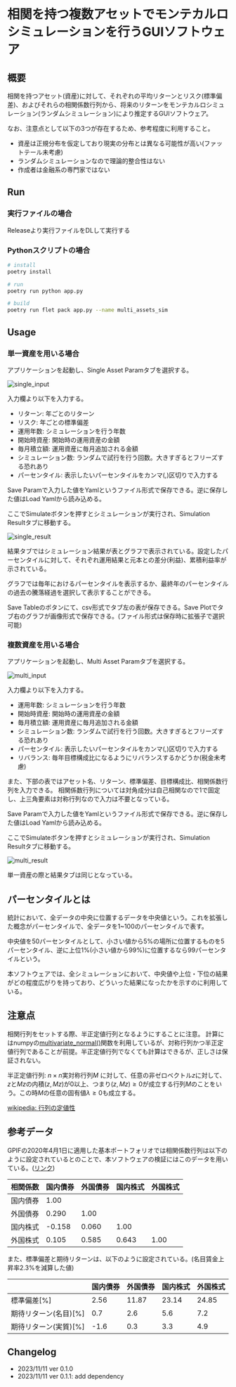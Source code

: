 # 相関を持つ複数アセットでモンテカルロシミュレーションを行うGUIソフトウェア

## 概要
相関を持つアセット(資産)に対して、それぞれの平均リターンとリスク(標準偏差)、およびそれらの相関係数行列から、将来のリターンをモンテカルロシミュレーション(ランダムシミュレーション)により推定するGUIソフトウェア。

なお、注意点として以下の3つが存在するため、参考程度に利用すること。

- 資産は正規分布を仮定しており現実の分布とは異なる可能性が高い(ファットテール未考慮)
- ランダムシミュレーションなので理論的整合性はない
- 作成者は金融系の専門家ではない

## Run
### 実行ファイルの場合
Releaseより実行ファイルをDLして実行する

### Pythonスクリプトの場合
```bash
# install
poetry install

# run
poetry run python app.py

# build
poetry run flet pack app.py --name multi_assets_sim
```

## Usage
### 単一資産を用いる場合

アプリケーションを起動し、Single Asset Paramタブを選択する。

![single_input](./img/single-sim-input.png)

入力欄より以下を入力する。

- リターン: 年ごとのリターン
- リスク: 年ごとの標準偏差
- 運用年数: シミュレーションを行う年数
- 開始時資産: 開始時の運用資産の金額
- 毎月積立額: 運用資産に毎月追加される金額
- シミュレーション数: ランダムで試行を行う回数。大きすぎるとフリーズする恐れあり
- パーセンタイル: 表示したいパーセンタイルをカンマ(,)区切りで入力する

Save Paramで入力した値をYamlというファイル形式で保存できる。逆に保存した値はLoad Yamlから読み込める。

ここでSimulateボタンを押すとシミュレーションが実行され、Simulation Resultタブに移動する。


![single_result](./img/single-sim-result.png)

結果タブではシミュレーション結果が表とグラフで表示されている。設定したパーセンタイルに対して、それぞれ運用結果と元本との差分(利益)、累積利益率が示されている。

グラフでは毎年におけるパーセンタイルを表示するか、最終年のパーセンタイルの過去の騰落経過を選択して表示することができる。

Save Tableのボタンにて、csv形式でタブ左の表が保存できる。Save Plotでタブ右のグラフが画像形式で保存できる。(ファイル形式は保存時に拡張子で選択可能)


### 複数資産を用いる場合

アプリケーションを起動し、Multi Asset Paramタブを選択する。

![multi_input](./img/multi-sim-input.png)

入力欄より以下を入力する。

- 運用年数: シミュレーションを行う年数
- 開始時資産: 開始時の運用資産の金額
- 毎月積立額: 運用資産に毎月追加される金額
- シミュレーション数: ランダムで試行を行う回数。大きすぎるとフリーズする恐れあり
- パーセンタイル: 表示したいパーセンタイルをカンマ(,)区切りで入力する
- リバランス: 毎年目標構成比になるようにリバランスするかどうか(税金未考慮)

また、下部の表ではアセット名、リターン、標準偏差、目標構成比、相関係数行列を入力できる。
相関係数行列については対角成分は自己相関なので1で固定し、上三角要素は対称行列なので入力は不要となっている。

Save Paramで入力した値をYamlというファイル形式で保存できる。逆に保存した値はLoad Yamlから読み込める。

ここでSimulateボタンを押すとシミュレーションが実行され、Simulation Resultタブに移動する。


![multi_result](./img/multi-sim-result.png)

単一資産の際と結果タブは同じとなっている。

## パーセンタイルとは
統計において、全データの中央に位置するデータを中央値という。これを拡張した概念がパーセンタイルで、全データを1~100のパーセンタイルで表す。

中央値を50パーセンタイルとして、小さい値から5%の場所に位置するものを5パーセンタイル、逆に上位1%(小さい値から99%)に位置するなら99パーセンタイルという。

本ソフトウェアでは、全シミュレーションにおいて、中央値や上位・下位の結果がどの程度広がりを持っており、どういった結果になったかを示すのに利用している。



## 注意点
相関行列をセットする際、半正定値行列となるようにすることに注意。
計算にはnumpyの[multivariate_normal()](https://numpy.org/doc/stable/reference/random/generated/numpy.random.Generator.multivariate_normal.html)関数を利用しているが、対称行列かつ半正定値行列であることが前提。半正定値行列でなくても計算はできるが、正しさは保証されない。

半正定値行列: $n\times n$実対称行列$M$ に対して、任意の非ゼロベクトル$z$に対して、$z$と$Mz$の内積$(z,Mz)$が0以上、つまり$(z,Mz)\ge0$が成立する行列$M$のことをいう。この時$M$の任意の固有値$\lambda \ge 0$も成立する。

[wikipedia: 行列の定値性](https://ja.wikipedia.org/wiki/%E8%A1%8C%E5%88%97%E3%81%AE%E5%AE%9A%E5%80%A4%E6%80%A7)



## 参考データ

GPIFの2020年4月1日に適用した基本ポートフォリオでは相関係数行列は以下のように設定されているとのことで、本ソフトウェアの検証にはこのデータを用いている。([リンク](https://www.gpif.go.jp/gpif/portfolio.html))

| 相関係数 | 国内債券 | 外国債券 | 国内株式 | 外国株式 |
| -------- | -------- | -------- | -------- | -------- |
| 国内債券 | 1.00     |          |          |          |
| 外国債券 | 0.290    | 1.00     |          |          |
| 国内株式 | -0.158   | 0.060    | 1.00     |          |
| 外国株式 | 0.105    | 0.585    | 0.643    | 1.00     |

また、標準偏差と期待リターンは、以下のように設定されている。(名目賃金上昇率2.3%を減算した値)

|                       | 国内債券 | 外国債券 | 国内株式 | 外国株式 |
| --------------------- | -------- | -------- | -------- | -------- |
| 標準偏差[%]           | 2.56     | 11.87    | 23.14    | 24.85    |
| 期待リターン(名目)[%] | 0.7      | 2.6      | 5.6      | 7.2      |
| 期待リターン(実質)[%] | -1.6     | 0.3      | 3.3      | 4.9      |


## Changelog

- 2023/11/11 ver 0.1.0
- 2023/11/11 ver 0.1.1: add dependency